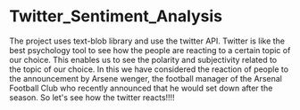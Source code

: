 # Twitter_Sentiment_Analysis
The project uses text-blob library and use the twitter API. Twitter is like the best psychology tool to see how the people are reacting to a certain topic of our choice. This enables us to see the polarity and subjectivity related to the topic of our choice. In this we have considered the reaction of people to the announcement by Arsene wenger, the football manager of the Arsenal Football Club who recently announced that he would set down after the season. So let's see how the twitter reacts!!!! 
